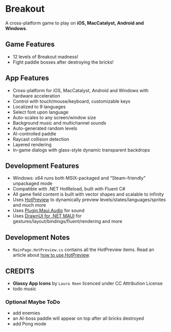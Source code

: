 # Breakout

A cross-platform game to play on **iOS, MacCatalyst, Android and Windows**.

## Game Features
* 12 levels of Breakout madness!
* Fight paddle bosses after destroying the bricks!

## App Features
* Cross-platform for iOS, MacCatalyst, Android and Windows with hardware acceleration
* Control with touch/mouse/keyboard, customizable keys
* Localized to 9 languages
* Select font upon language
* Auto-scales to any screen/window size
* Background music and multichannel sounds
* Auto-generated random levels
* AI-controlled paddle
* Raycast collision detection
* Layered rendering
* In-game dialogs with glass-style dynamic transparent backdrops

## Development Features
* Windows: x64 runs both MSIX-packaged and "Steam-friendly" unpackaged mode
* Compatible with .NET HotReload, built with Fluent C#
* All game field content is built with vector shapes and scalable to infinity
* Uses [HotPreview]() to dynamically preview levels/states/languages/sprites and much more
* Uses [Plugin.Maui.Audio]() for sound
* Uses [DrawnUI for .NET MAUI]() for gestures/layout/bindings/fluent/rendering and more

## Development Notes
* `MainPage.HotPreview.cs` contains all the HotPreview items. Read an article about [how to use HotPreview](). 

## CREDITS

* **Glassy App Icons** by `Laura Reen` licenced under CC Attribution License
* todo music

### Optional Maybe ToDo

* add enemies
* an AI-boss paddle will appear on top after all bricks destroyed
* add Pong mode 